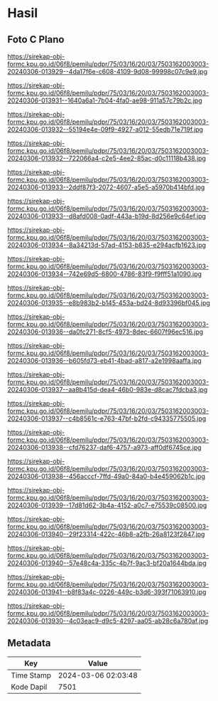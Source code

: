 # Hasil

## Foto C Plano

https://sirekap-obj-formc.kpu.go.id/06f8/pemilu/pdpr/75/03/16/20/03/7503162003003-20240306-013929--4da17f6e-c608-4109-9d08-99998c07c9e9.jpg

https://sirekap-obj-formc.kpu.go.id/06f8/pemilu/pdpr/75/03/16/20/03/7503162003003-20240306-013931--1640a6a1-7b04-4fa0-ae98-911a57c79b2c.jpg

https://sirekap-obj-formc.kpu.go.id/06f8/pemilu/pdpr/75/03/16/20/03/7503162003003-20240306-013932--55194e4e-09f9-4927-a012-55edb71e719f.jpg

https://sirekap-obj-formc.kpu.go.id/06f8/pemilu/pdpr/75/03/16/20/03/7503162003003-20240306-013932--722066a4-c2e5-4ee2-85ac-d0c11118b438.jpg

https://sirekap-obj-formc.kpu.go.id/06f8/pemilu/pdpr/75/03/16/20/03/7503162003003-20240306-013933--2ddf87f3-2072-4607-a5e5-a5970b414bfd.jpg

https://sirekap-obj-formc.kpu.go.id/06f8/pemilu/pdpr/75/03/16/20/03/7503162003003-20240306-013933--d8afd008-0adf-443a-b19d-8d256e9c64ef.jpg

https://sirekap-obj-formc.kpu.go.id/06f8/pemilu/pdpr/75/03/16/20/03/7503162003003-20240306-013934--8a34213d-57ad-4153-b835-e294acfb1623.jpg

https://sirekap-obj-formc.kpu.go.id/06f8/pemilu/pdpr/75/03/16/20/03/7503162003003-20240306-013934--742e69d5-6800-4786-83f9-f9fff51a1090.jpg

https://sirekap-obj-formc.kpu.go.id/06f8/pemilu/pdpr/75/03/16/20/03/7503162003003-20240306-013935--e8b983b2-b145-453a-bd24-8d93396bf045.jpg

https://sirekap-obj-formc.kpu.go.id/06f8/pemilu/pdpr/75/03/16/20/03/7503162003003-20240306-013936--da0fc271-8cf5-4973-8dec-6607f96ec516.jpg

https://sirekap-obj-formc.kpu.go.id/06f8/pemilu/pdpr/75/03/16/20/03/7503162003003-20240306-013936--b605fd73-eb41-4bad-a817-a2e1998aaffa.jpg

https://sirekap-obj-formc.kpu.go.id/06f8/pemilu/pdpr/75/03/16/20/03/7503162003003-20240306-013937--aa8b415d-dea4-46b0-983e-d8cac7fdcba3.jpg

https://sirekap-obj-formc.kpu.go.id/06f8/pemilu/pdpr/75/03/16/20/03/7503162003003-20240306-013937--c4b8561c-e763-47bf-b2fd-c94335775505.jpg

https://sirekap-obj-formc.kpu.go.id/06f8/pemilu/pdpr/75/03/16/20/03/7503162003003-20240306-013938--cfd76237-daf6-4757-a973-aff0df6745ce.jpg

https://sirekap-obj-formc.kpu.go.id/06f8/pemilu/pdpr/75/03/16/20/03/7503162003003-20240306-013938--456acccf-7ffd-49a0-84a0-b4e459062b1c.jpg

https://sirekap-obj-formc.kpu.go.id/06f8/pemilu/pdpr/75/03/16/20/03/7503162003003-20240306-013939--17d81d62-3b4a-4152-a0c7-e75539c08500.jpg

https://sirekap-obj-formc.kpu.go.id/06f8/pemilu/pdpr/75/03/16/20/03/7503162003003-20240306-013940--29f23314-422c-46b8-a2fb-26a8123f2847.jpg

https://sirekap-obj-formc.kpu.go.id/06f8/pemilu/pdpr/75/03/16/20/03/7503162003003-20240306-013940--57e48c4a-335c-4b7f-9ac3-bf20a1644bda.jpg

https://sirekap-obj-formc.kpu.go.id/06f8/pemilu/pdpr/75/03/16/20/03/7503162003003-20240306-013941--b8f83a4c-0226-449c-b3d6-393f71063910.jpg

https://sirekap-obj-formc.kpu.go.id/06f8/pemilu/pdpr/75/03/16/20/03/7503162003003-20240306-013930--4c03eac9-d9c5-4297-aa05-ab28c6a780af.jpg


## Metadata

| Key        | Value               |
| ---------- | ------------------- |
| Time Stamp | 2024-03-06 02:03:48 |
| Kode Dapil | 7501                |



